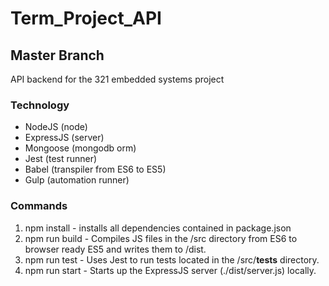 # Term_Project_API

## Master Branch

API backend for the 321 embedded systems project

### Technology

* NodeJS (node)
* ExpressJS (server)
* Mongoose (mongodb orm)
* Jest (test runner)
* Babel (transpiler from ES6 to ES5)
* Gulp (automation runner)

### Commands

1. npm install - installs all dependencies contained in package.json
2. npm run build - Compiles JS files in the /src directory from ES6 to browser ready ES5 and writes them to /dist.
3. npm run test - Uses Jest to run tests located in the /src/__tests__ directory.
4. npm run start - Starts up the ExpressJS server (./dist/server.js) locally.
